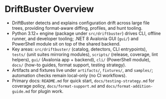 # DriftBuster Overview
- DriftBuster detects and explains configuration drift across large file trees, providing format-aware diffing, profiles, and hunt tooling.
- Python 3.12+ engine (package under `src/driftbuster`) drives CLI, offline runner, and developer tooling; .NET 8 Avalonia GUI (`gui/`) and PowerShell module sit on top of the shared backend.
- Key areas: `src/driftbuster/` (catalog, detectors, CLI entrypoints), `tests/` (unit suites mirroring modules), `scripts/` (release, coverage, lint helpers), `gui/` (Avalonia app + backend), `cli/` (PowerShell module), `docs/` (how-to guides, format support, testing strategy).
- Artifacts and fixtures live under `artifacts/`, `fixtures/`, and `samples/`; automation checks remain local-only (no CI workflows).
- Primary docs: `README.md` for quick start, `docs/testing-strategy.md` for coverage policy, `docs/format-support.md` and `docs/format-addition-guide.md` for plugin work.